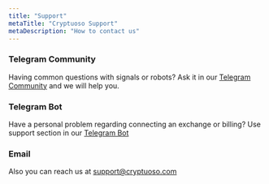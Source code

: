 ```yaml
---
title: "Support"
metaTitle: "Cryptuoso Support"
metaDescription: "How to contact us"
---
```


### Telegram Community

Having common questions with signals or robots? Ask it in our [Telegram Community](https://t.me/joinchat/ACVS-0zaWVBgAYm8gOKYHA) and we will help you.

### Telegram Bot

Have a personal problem regarding connecting an exchange or billing? Use support section in our [Telegram Bot](https://clc.la/cryptuoso_bot_beta)

### Email

Also you can reach us at [support@cryptuoso.com](mailto:support@cryptuoso.com)
